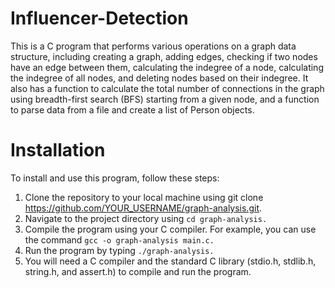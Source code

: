 # Influencer-Detection
This is a C program that performs various operations on a graph data structure, including creating a graph, adding edges, checking if two nodes have an edge between them, calculating the indegree of a node, calculating the indegree of all nodes, and deleting nodes based on their indegree. It also has a function to calculate the total number of connections in the graph using breadth-first search (BFS) starting from a given node, and a function to parse data from a file and create a list of Person objects.

# Installation
To install and use this program, follow these steps:

1) Clone the repository to your local machine using git clone https://github.com/YOUR_USERNAME/graph-analysis.git.
2) Navigate to the project directory using ``` cd graph-analysis. ```
3) Compile the program using your C compiler. For example, you can use the command ``` gcc -o graph-analysis main.c. ```
4) Run the program by typing ``` ./graph-analysis. ```
5) You will need a C compiler and the standard C library (stdio.h, stdlib.h, string.h, and assert.h) to compile and run the program.
